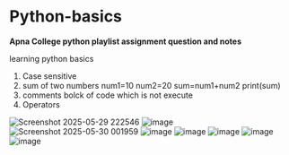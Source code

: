 # Python-basics
**Apna College python playlist assignment question and notes**

learning python basics

1) Case sensitive
2) sum of two numbers
   num1=10
   num2=20
   sum=num1+num2
   print(sum)
3) comments bolck of code which is not execute
4) Operators
  


![Screenshot 2025-05-29 222546](https://github.com/user-attachments/assets/30682368-288c-41a6-9d44-c6a459ce8c59)
![image](https://github.com/user-attachments/assets/0f0ae226-446c-4704-b251-c01ba1af78d1)
![Screenshot 2025-05-30 001959](https://github.com/user-attachments/assets/f7e41f0e-d961-410e-8631-e4e054179488)
![image](https://github.com/user-attachments/assets/ace99790-f29d-4e4f-bb43-4b26cf4433b8)
![image](https://github.com/user-attachments/assets/ad7d1353-0da5-4c43-a29f-cce317edb6a7)
![image](https://github.com/user-attachments/assets/5a7dd93b-834a-4724-a51e-38a8c9b28fcd)
![image](https://github.com/user-attachments/assets/a00625ac-a1f3-4b42-970c-fca4027bd6f8)
![image](https://github.com/user-attachments/assets/a97f65cd-78c9-4f69-add6-5a5fb5552d79)






